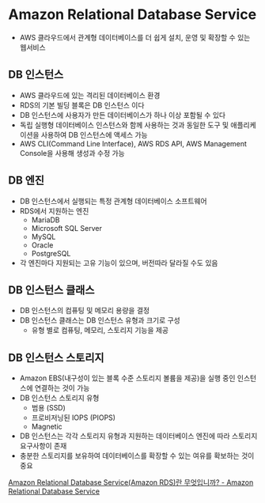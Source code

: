# Amazon Relational Database Service

- AWS 클라우드에서 관계형 데이터베이스를 더 쉽게 설치, 운영 및 확장할 수 있는 웹서비스

## DB 인스턴스

- AWS 클라우드에 있는 격리된 데이터베이스 환경
- RDS의 기본 빌딩 블록은 DB 인스턴스 이다
- DB 인스턴스에 사용자가 만든 데이터베이스가 하나 이상 포함될 수 있다
- 독립 실행형 데이터베이스 인스턴스와 함께 사용하는 것과 동일한 도구 및 애플리케이션을 사용하여 DB 인스턴스에 액세스 가능
- AWS CLI(Command Line Interface), AWS RDS API, AWS Management Console을 사용해 생성과 수정 가능

## DB 엔진

- DB 인스턴스에서 실행되는 특정 관계형 데이터베이스 소프트웨어
- RDS에서 지원하는 엔진
    - MariaDB
    - Microsoft SQL Server
    - MySQL
    - Oracle
    - PostgreSQL
- 각 엔진마다 지원되는 고유 기능이 있으며, 버전따라 달라질 수도 있음

## DB 인스턴스 클래스

- DB 인스턴스의 컴퓨팅 및 메모리 용량을 결정
- DB 인스턴스 클래스는 DB 인스턴스 유형과 크기로 구성
    - 유형 별로 컴퓨팅, 메모리, 스토리지 기능을 제공

## DB 인스턴스 스토리지

- Amazon EBS(내구성이 있는 블록 수준 스토리지 볼륨을 제공)을 실행 중인 인스턴스에 연결하는 것이 가능
- DB 인스턴스 스토리지 유형
    - 범용 (SSD)
    - 프로비저닝된 IOPS (PIOPS)
    - Magnetic
- DB 인스턴스는 각각 스토리지 유형과 지원하는 데이터베이스 엔진에 따라 스토리지 요구사항이 존재
- 충분한 스토리지를 보유하여 데이터베이스를 확장할 수 있는 여유를 확보하는 것이 중요

[Amazon Relational Database Service(Amazon RDS)란 무엇입니까? - Amazon Relational Database Service](https://docs.aws.amazon.com/ko_kr/AmazonRDS/latest/UserGuide/Welcome.html)